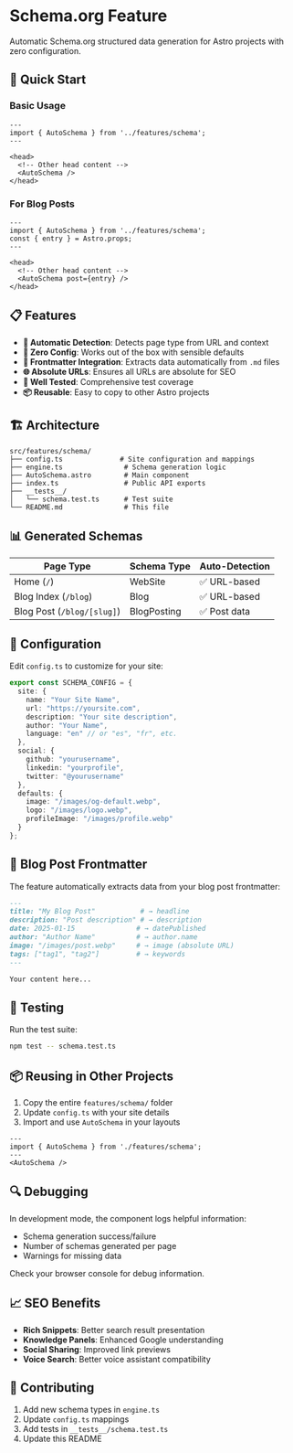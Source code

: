 # Schema.org Feature

Automatic Schema.org structured data generation for Astro projects with zero configuration.

## 🚀 Quick Start

### Basic Usage

```astro
---
import { AutoSchema } from '../features/schema';
---

<head>
  <!-- Other head content -->
  <AutoSchema />
</head>
```

### For Blog Posts

```astro
---
import { AutoSchema } from '../features/schema';
const { entry } = Astro.props;
---

<head>
  <!-- Other head content -->
  <AutoSchema post={entry} />
</head>
```

## 📋 Features

- **🔄 Automatic Detection**: Detects page type from URL and context
- **📝 Zero Config**: Works out of the box with sensible defaults
- **🎯 Frontmatter Integration**: Extracts data automatically from `.md` files
- **🌐 Absolute URLs**: Ensures all URLs are absolute for SEO
- **🧪 Well Tested**: Comprehensive test coverage
- **📦 Reusable**: Easy to copy to other Astro projects

## 🏗️ Architecture

```
src/features/schema/
├── config.ts              # Site configuration and mappings
├── engine.ts               # Schema generation logic
├── AutoSchema.astro        # Main component
├── index.ts                # Public API exports
├── __tests__/
│   └── schema.test.ts      # Test suite
└── README.md               # This file
```

## 📊 Generated Schemas

| Page Type | Schema Type | Auto-Detection |
|-----------|-------------|----------------|
| Home (`/`) | WebSite | ✅ URL-based |
| Blog Index (`/blog`) | Blog | ✅ URL-based |
| Blog Post (`/blog/[slug]`) | BlogPosting | ✅ Post data |

## 🔧 Configuration

Edit `config.ts` to customize for your site:

```typescript
export const SCHEMA_CONFIG = {
  site: {
    name: "Your Site Name",
    url: "https://yoursite.com",
    description: "Your site description",
    author: "Your Name",
    language: "en" // or "es", "fr", etc.
  },
  social: {
    github: "yourusername",
    linkedin: "yourprofile",
    twitter: "@yourusername"
  },
  defaults: {
    image: "/images/og-default.webp",
    logo: "/images/logo.webp",
    profileImage: "/images/profile.webp"
  }
};
```

## 📝 Blog Post Frontmatter

The feature automatically extracts data from your blog post frontmatter:

```markdown
---
title: "My Blog Post"           # → headline
description: "Post description" # → description  
date: 2025-01-15               # → datePublished
author: "Author Name"          # → author.name
image: "/images/post.webp"     # → image (absolute URL)
tags: ["tag1", "tag2"]         # → keywords
---

Your content here...
```

## 🧪 Testing

Run the test suite:

```bash
npm test -- schema.test.ts
```

## 📦 Reusing in Other Projects

1. Copy the entire `features/schema/` folder
2. Update `config.ts` with your site details
3. Import and use `AutoSchema` in your layouts

```astro
---
import { AutoSchema } from './features/schema';
---
<AutoSchema />
```

## 🔍 Debugging

In development mode, the component logs helpful information:

- Schema generation success/failure
- Number of schemas generated per page
- Warnings for missing data

Check your browser console for debug information.

## 📈 SEO Benefits

- **Rich Snippets**: Better search result presentation
- **Knowledge Panels**: Enhanced Google understanding
- **Social Sharing**: Improved link previews
- **Voice Search**: Better voice assistant compatibility

## 🤝 Contributing

1. Add new schema types in `engine.ts`
2. Update `config.ts` mappings
3. Add tests in `__tests__/schema.test.ts`
4. Update this README
